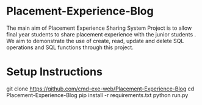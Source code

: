 # Placement-Experience-Blog
The main aim of Placement Experience Sharing System Project is to allow final year students to share placement experience  with the junior students . We aim to demonstrate the use of create, read, update and delete SQL operations and SQL functions through this project. 

# Setup Instructions
git clone https://github.com/cmd-exe-web/Placement-Experience-Blog
cd Placement-Experience-Blog
pip install -r requirements.txt
python run.py
